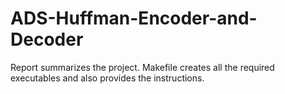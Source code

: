 # ADS-Huffman-Encoder-and-Decoder

Report summarizes the project.
Makefile creates all the required executables and also provides the instructions.
